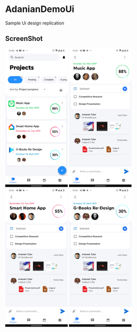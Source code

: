 # AdanianDemoUi
Sample Ui design replication

## ScreenShot
<img src="art/home_project_screen.png" width="200" style="max-width:100%;">
<img src="art/music.png" width="200" style="max-width:100%;">
<img src="art/smart_home.png" width="200" style="max-width:100%;">
<img src="art/Gbooks_redesign.png" width="200" style="max-width:100%;">

